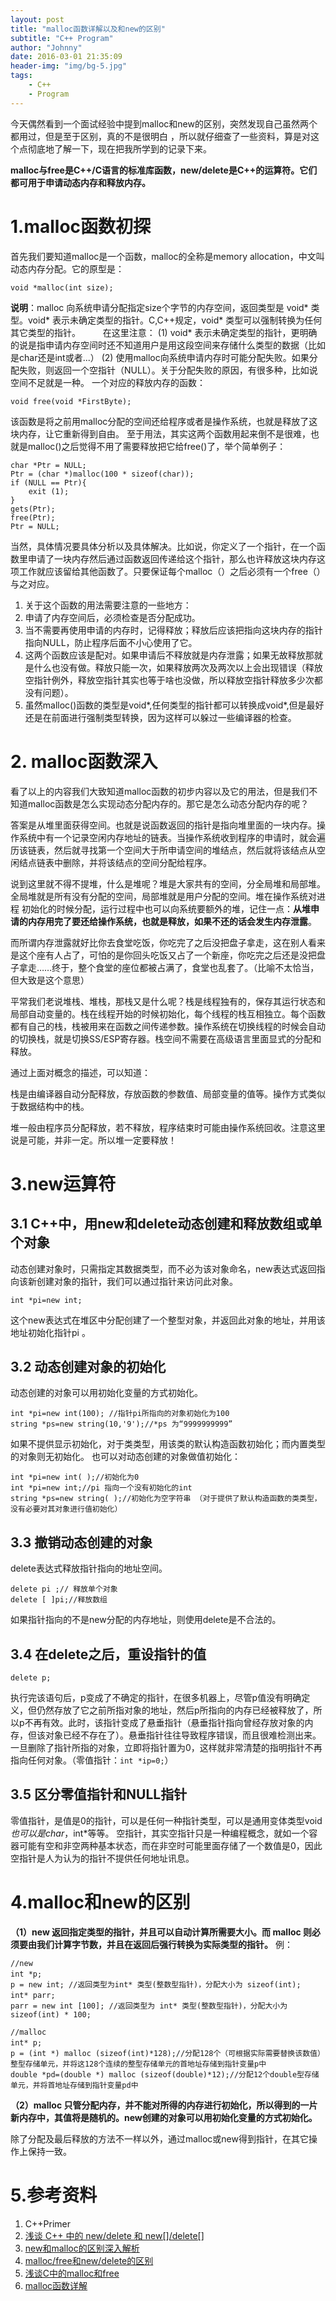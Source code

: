 ```yaml
---
layout: post
title: "malloc函数详解以及和new的区别"
subtitle: "C++ Program"
author: "Johnny"
date: 2016-03-01 21:35:09
header-img: "img/bg-5.jpg"
tags: 
    - C++
    - Program
---
```



今天偶然看到一个面试经验中提到malloc和new的区别，突然发现自己虽然两个都用过，但是至于区别，真的不是很明白 ，所以就仔细查了一些资料，算是对这个点彻底地了解一下，现在把我所学到的记录下来。

**malloc与free是C++/C语言的标准库函数，new/delete是C++的运算符。它们都可用于申请动态内存和释放内存。**

# 1.malloc函数初探

首先我们要知道malloc是一个函数，malloc的全称是memory allocation，中文叫动态内存分配。它的原型是：
    
    void *malloc(int size);

**说明**：malloc 向系统申请分配指定size个字节的内存空间，返回类型是 void* 类型。void* 表示未确定类型的指针。C,C++规定，void* 类型可以强制转换为任何其它类型的指针。 　　
在这里注意：
(1) void* 表示未确定类型的指针，更明确的说是指申请内存空间时还不知道用户是用这段空间来存储什么类型的数据（比如是char还是int或者...）
(2) 使用malloc向系统申请内存时可能分配失败。如果分配失败，则返回一个空指针（NULL）。关于分配失败的原因，有很多种，比如说空间不足就是一种。
一个对应的释放内存的函数：


    void free(void *FirstByte);


 该函数是将之前用malloc分配的空间还给程序或者是操作系统，也就是释放了这块内存，让它重新得到自由。
 至于用法，其实这两个函数用起来倒不是很难，也就是malloc()之后觉得不用了需要释放把它给free()了，举个简单例子：
 


    char *Ptr = NULL; 
    Ptr = (char *)malloc(100 * sizeof(char)); 
    if (NULL == Ptr){ 
    	exit (1); 
    } 
    gets(Ptr);  
    free(Ptr); 
    Ptr = NULL; 

当然，具体情况要具体分析以及具体解决。比如说，你定义了一个指针，在一个函数里申请了一块内存然后通过函数返回传递给这个指针，那么也许释放这块内存这项工作就应该留给其他函数了。只要保证每个malloc（）之后必须有一个free（）与之对应。

1. 关于这个函数的用法需要注意的一些地方：
1. 申请了内存空间后，必须检查是否分配成功。
1. 当不需要再使用申请的内存时，记得释放；释放后应该把指向这块内存的指针指向NULL，防止程序后面不小心使用了它。
1. 这两个函数应该是配对。如果申请后不释放就是内存泄露；如果无故释放那就是什么也没有做。释放只能一次，如果释放两次及两次以上会出现错误（释放空指针例外，释放空指针其实也等于啥也没做，所以释放空指针释放多少次都没有问题）。
1. 虽然malloc()函数的类型是void*,任何类型的指针都可以转换成void*,但是最好还是在前面进行强制类型转换，因为这样可以躲过一些编译器的检查。

# 2. malloc函数深入

看了以上的内容我们大致知道malloc函数的初步内容以及它的用法，但是我们不知道malloc函数是怎么实现动态分配内存的。那它是怎么动态分配内存的呢？

答案是从堆里面获得空间。也就是说函数返回的指针是指向堆里面的一块内存。操作系统中有一个记录空闲内存地址的链表。当操作系统收到程序的申请时，就会遍历该链表，然后就寻找第一个空间大于所申请空间的堆结点，然后就将该结点从空闲结点链表中删除，并将该结点的空间分配给程序。

说到这里就不得不提堆，什么是堆呢？堆是大家共有的空间，分全局堆和局部堆。全局堆就是所有没有分配的空间，局部堆就是用户分配的空间。堆在操作系统对进程 初始化的时候分配，运行过程中也可以向系统要额外的堆，记住一点：**从堆申请的内存用完了要还给操作系统，也就是释放，如果不还的话会发生内存泄露**。

而所谓内存泄露就好比你去食堂吃饭，你吃完了之后没把盘子拿走，这在别人看来是这个座有人占了，可怕的是你回头吃饭又占了一个新座，你吃完之后还是没把盘子拿走……终于，整个食堂的座位都被占满了，食堂也乱套了。（比喻不太恰当，但大致是这个意思）

平常我们老说堆栈、堆栈，那栈又是什么呢？栈是线程独有的，保存其运行状态和局部自动变量的。栈在线程开始的时候初始化，每个线程的栈互相独立。每个函数都有自己的栈，栈被用来在函数之间传递参数。操作系统在切换线程的时候会自动的切换栈，就是切换SS/ESP寄存器。栈空间不需要在高级语言里面显式的分配和释放。

通过上面对概念的描述，可以知道：

栈是由编译器自动分配释放，存放函数的参数值、局部变量的值等。操作方式类似于数据结构中的栈。

  堆一般由程序员分配释放，若不释放，程序结束时可能由操作系统回收。注意这里说是可能，并非一定。所以堆一定要释放！

# 3.new运算符

##  3.1 C++中，用new和delete动态创建和释放数组或单个对象
动态创建对象时，只需指定其数据类型，而不必为该对象命名，new表达式返回指向该新创建对象的指针，我们可以通过指针来访问此对象。

    
    int *pi=new int;


这个new表达式在堆区中分配创建了一个整型对象，并返回此对象的地址，并用该地址初始化指针pi 。

##  3.2 动态创建对象的初始化

动态创建的对象可以用初始化变量的方式初始化。


    int *pi=new int(100); //指针pi所指向的对象初始化为100
    string *ps=new string(10,'9');//*ps 为“9999999999”


如果不提供显示初始化，对于类类型，用该类的默认构造函数初始化；而内置类型的对象则无初始化。
也可以对动态创建的对象做值初始化：


    int *pi=new int( );//初始化为0
    int *pi=new int;//pi 指向一个没有初始化的int
    string *ps=new string( );//初始化为空字符串 （对于提供了默认构造函数的类类型，没有必要对其对象进行值初始化）

## 3.3 撤销动态创建的对象
delete表达式释放指针指向的地址空间。


    delete pi ;// 释放单个对象
    delete [ ]pi;//释放数组


如果指针指向的不是new分配的内存地址，则使用delete是不合法的。

## 3.4 在delete之后，重设指针的值 


`delete p;` 


执行完该语句后，p变成了不确定的指针，在很多机器上，尽管p值没有明确定义，但仍然存放了它之前所指对象的地址，然后p所指向的内存已经被释放了，所以p不再有效。此时，该指针变成了悬垂指针（悬垂指针指向曾经存放对象的内存，但该对象已经不存在了）。悬垂指针往往导致程序错误，而且很难检测出来。
一旦删除了指针所指的对象，立即将指针置为0，这样就非常清楚的指明指针不再指向任何对象。（零值指针：`int *ip=0;`）

## 3.5 区分零值指针和NULL指针 

零值指针，是值是0的指针，可以是任何一种指针类型，可以是通用变体类型void*也可以是char*，int*等等。
空指针，其实空指针只是一种编程概念，就如一个容器可能有空和非空两种基本状态，而在非空时可能里面存储了一个数值是0，因此空指针是人为认为的指针不提供任何地址讯息。

# 4.malloc和new的区别

**（1）new 返回指定类型的指针，并且可以自动计算所需要大小。而 malloc 则必须要由我们计算字节数，并且在返回后强行转换为实际类型的指针。**
例：


    //new
    int *p; 　　
    p = new int; //返回类型为int* 类型(整数型指针)，分配大小为 sizeof(int); 
    int* parr; 　　
    parr = new int [100]; //返回类型为 int* 类型(整数型指针)，分配大小为sizeof(int) * 100;
    
    //malloc
    int* p; 　　
    p = (int *) malloc (sizeof(int)*128);//分配128个（可根据实际需要替换该数值）整型存储单元，并将这128个连续的整型存储单元的首地址存储到指针变量p中  
    double *pd=(double *) malloc (sizeof(double)*12);//分配12个double型存储单元，并将首地址存储到指针变量pd中

**（2）malloc 只管分配内存，并不能对所得的内存进行初始化，所以得到的一片新内存中，其值将是随机的。new创建的对象可以用初始化变量的方式初始化。**

除了分配及最后释放的方法不一样以外，通过malloc或new得到指针，在其它操作上保持一致。

# 5.参考资料 

1. C++Primer
1. [浅谈 C++ 中的 new/delete 和 new[]/delete[]](http://blog.csdn.net/hazir/article/details/21413833)
1. [new和malloc的区别深入解析](http://www.jb51.net/article/41258.htm)
1. [malloc/free和new/delete的区别](http://blog.csdn.net/chance_wang/article/details/1609081)
1. [浅谈C中的malloc和free](http://old.bccn.net/Article/kfyy/cyy/jszl/200608/4238_2.html)
1. [malloc函数详解](http://blog.csdn.net/xw13106209/article/details/4962479)